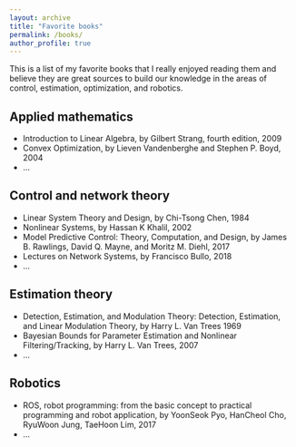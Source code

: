 ```yaml
---
layout: archive
title: "Favorite books"
permalink: /books/
author_profile: true
---
```


This is a list of my favorite books that I really enjoyed reading them and believe they are great sources to build our knowledge in the areas of control, estimation, optimization, and robotics.

## Applied mathematics

-  Introduction to Linear Algebra, by Gilbert Strang, fourth edition, 2009
-  Convex Optimization, by Lieven Vandenberghe and Stephen P. Boyd, 2004 
-  ...

## Control and network theory

-  Linear System Theory and Design, by Chi-Tsong Chen, 1984
-  Nonlinear Systems, by Hassan K Khalil, 2002
-  Model Predictive Control: Theory, Computation, and Design, by James B. Rawlings, David Q. Mayne, and Moritz M. Diehl, 2017
-  Lectures on Network Systems, by Francisco Bullo, 2018
-  ...

## Estimation theory

-  Detection, Estimation, and Modulation Theory: Detection, Estimation, and Linear Modulation Theory, by Harry L. Van Trees 1969
-  Bayesian Bounds for Parameter Estimation and Nonlinear Filtering/Tracking, by Harry L. Van Trees, 2007
-  ...

## Robotics

-  ROS, robot programming: from the basic concept to practical programming and robot application, by YoonSeok Pyo, HanCheol Cho, RyuWoon Jung, TaeHoon Lim, 2017
-  ...
